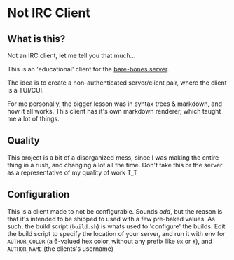 # Not IRC Client

## What is this?

Not an IRC client, let me tell you that much...

This is an 'educational' client for the [bare-bones server](https://github.com/ShadiestGoat/notIRCServer).

The idea is to create a non-authenticated server/client pair, where the client is a TUI/CUI.

For me personally, the bigger lesson was in syntax trees & markdown, and how it all works. This client has it's own markdown renderer, which taught me a lot of things.

## Quality

This project is a bit of a disorganized mess, since I was making the entire thing in a rush, and changing a lot all the time. Don't take this or the server as a representative of my quality of work T_T

## Configuration

This is a client made to not be configurable. Sounds *odd*, but the reason is that it's intended to be shipped to used with a few pre-baked values. As such, the build script (`build.sh`) is whats used to 'configure' the builds. Edit the build script to specify the location of your server, and run it with env for `AUTHOR_COLOR` (a 6-valued hex color, without any prefix like `0x` or `#`), and `AUTHOR_NAME` (the clients's username)
